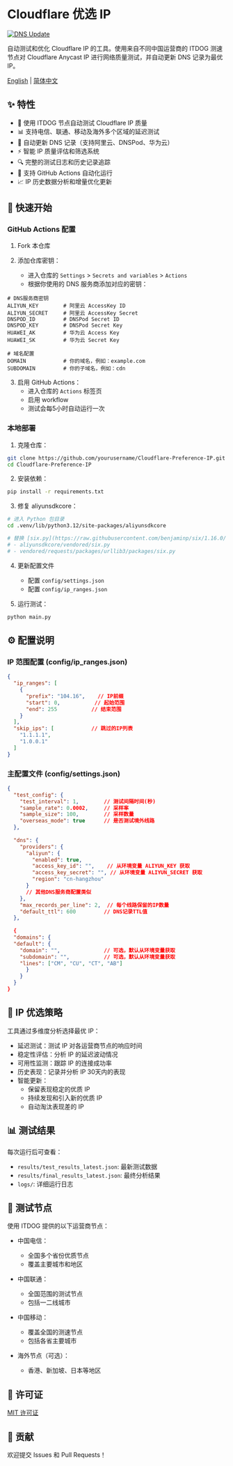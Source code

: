 # Cloudflare 优选 IP

[![DNS Update](https://github.com/FutureUnreal/Cloudflare-Preference-IP/actions/workflows/dns-update.yml/badge.svg)](https://github.com/FutureUnreal/Cloudflare-Preference-IP/actions/workflows/dns-update.yml)

自动测试和优化 Cloudflare IP 的工具。使用来自不同中国运营商的 ITDOG 测速节点对 Cloudflare Anycast IP 进行网络质量测试，并自动更新 DNS 记录为最优 IP。

[English](./README_EN.md) | [简体中文](./README.md)

## ✨ 特性

- 🚀 使用 ITDOG 节点自动测试 Cloudflare IP 质量
- 📊 支持电信、联通、移动及海外多个区域的延迟测试
- 🔄 自动更新 DNS 记录（支持阿里云、DNSPod、华为云）
- ⚡ 智能 IP 质量评估和筛选系统
- 🔍 完整的测试日志和历史记录追踪
- 🤖 支持 GitHub Actions 自动化运行
- 📈 IP 历史数据分析和增量优化更新

## 🚀 快速开始

### GitHub Actions 配置

1. Fork 本仓库

2. 添加仓库密钥：
   - 进入仓库的 `Settings` > `Secrets and variables` > `Actions`
   - 根据你使用的 DNS 服务商添加对应的密钥：
```
# DNS服务商密钥
ALIYUN_KEY        # 阿里云 AccessKey ID
ALIYUN_SECRET     # 阿里云 AccessKey Secret
DNSPOD_ID         # DNSPod Secret ID
DNSPOD_KEY        # DNSPod Secret Key
HUAWEI_AK         # 华为云 Access Key
HUAWEI_SK         # 华为云 Secret Key

# 域名配置
DOMAIN            # 你的域名，例如：example.com
SUBDOMAIN         # 你的子域名，例如：cdn
```

3. 启用 GitHub Actions：
   - 进入仓库的 `Actions` 标签页
   - 启用 workflow
   - 测试会每5小时自动运行一次

### 本地部署

1. 克隆仓库：
```bash
git clone https://github.com/yourusername/Cloudflare-Preference-IP.git
cd Cloudflare-Preference-IP
```

2. 安装依赖：
```bash
pip install -r requirements.txt
```

3. 修复 aliyunsdkcore：
```bash
# 进入 Python 包目录
cd .venv/lib/python3.12/site-packages/aliyunsdkcore

# 替换 [six.py](https://raw.githubusercontent.com/benjaminp/six/1.16.0/six.py) 文件到以下两个位置：
# - aliyunsdkcore/vendored/six.py
# - vendored/requests/packages/urllib3/packages/six.py
```

4. 更新配置文件
   - 配置 `config/settings.json`
   - 配置 `config/ip_ranges.json`

5. 运行测试：
```bash
python main.py
```

## ⚙️ 配置说明

### IP 范围配置 (config/ip_ranges.json)
```json
{
  "ip_ranges": [
    {
      "prefix": "104.16",    // IP前缀
      "start": 0,           // 起始范围
      "end": 255           // 结束范围
    }
  ],
  "skip_ips": [            // 跳过的IP列表
    "1.1.1.1",
    "1.0.0.1"
  ]
}
```

### 主配置文件 (config/settings.json)
```json
{
  "test_config": {
    "test_interval": 1,        // 测试间隔时间(秒)
    "sample_rate": 0.0002,     // 采样率
    "sample_size": 100,        // 采样数量
    "overseas_mode": true      // 是否测试境外线路
  },
  
  "dns": {
    "providers": {
      "aliyun": {
        "enabled": true,
        "access_key_id": "",    // 从环境变量 ALIYUN_KEY 获取
        "access_key_secret": "", // 从环境变量 ALIYUN_SECRET 获取
        "region": "cn-hangzhou"
      }
      // 其他DNS服务商配置类似
    },
    "max_records_per_line": 2,  // 每个线路保留的IP数量
    "default_ttl": 600         // DNS记录TTL值
  },
  
  {
  "domains": {
  "default": {
    "domain": "",              // 可选，默认从环境变量获取
    "subdomain": "",           // 可选，默认从环境变量获取
    "lines": ["CM", "CU", "CT", "AB"]
      }
    }
  }
}
```

## 🔄 IP 优选策略

工具通过多维度分析选择最优 IP：
- 延迟测试：测试 IP 对各运营商节点的响应时间
- 稳定性评估：分析 IP 的延迟波动情况
- 可用性监测：跟踪 IP 的连接成功率
- 历史表现：记录并分析 IP 30天内的表现
- 智能更新：
  - 保留表现稳定的优质 IP
  - 持续发现和引入新的优质 IP
  - 自动淘汰表现差的 IP

## 📊 测试结果

每次运行后可查看：
- `results/test_results_latest.json`: 最新测试数据
- `results/final_results_latest.json`: 最终分析结果
- `logs/`: 详细运行日志

## 🌟 测试节点

使用 ITDOG 提供的以下运营商节点：

- 中国电信：
  - 全国多个省份优质节点
  - 覆盖主要城市和地区

- 中国联通：
  - 全国范围的测试节点
  - 包括一二线城市

- 中国移动：
  - 覆盖全国的测速节点
  - 包括各省主要城市

- 海外节点（可选）：
  - 香港、新加坡、日本等地区

## 📃 许可证

[MIT 许可证](./LICENSE)

## 🤝 贡献

欢迎提交 Issues 和 Pull Requests！